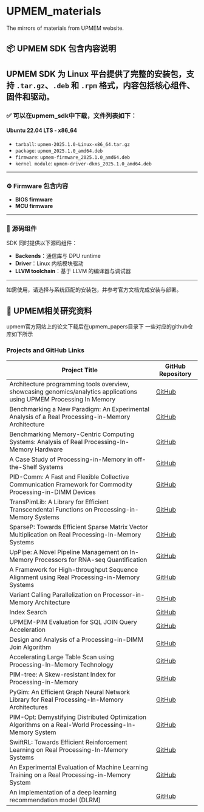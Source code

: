 # UPMEM_materials
The mirrors of materials from UPMEM website.

## 📦 UPMEM SDK 包含内容说明
UPMEM SDK 为 Linux 平台提供了完整的安装包，支持 `.tar.gz`、`.deb` 和 `.rpm` 格式，内容包括核心组件、固件和驱动。
---

### ✅ 可以在upmem_sdk中下载，文件列表如下：

#### Ubuntu 22.04 LTS - x86_64
- `tarball`: `upmem-2025.1.0-Linux-x86_64.tar.gz`
- `package`: `upmem_2025.1.0_amd64.deb`
- `firmware`: `upmem-firmware_2025.1.0_amd64.deb`
- `kernel module`: `upmem-driver-dkms_2025.1.0_amd64.deb`
  
---
### ⚙️ Firmware 包含内容
- **BIOS firmware**
- **MCU firmware**

---
### 🧩 源码组件
SDK 同时提供以下源码组件：
- **Backends**：通信库与 DPU runtime
- **Driver**：Linux 内核模块驱动
- **LLVM toolchain**：基于 LLVM 的编译器与调试器
---

如需使用，请选择与系统匹配的安装包，并参考官方文档完成安装与部署。


## 📂 UPMEM相关研究资料
upmem官方网站上的论文下载后在upmem_papers目录下
一些对应的github仓库如下所示
###  Projects and GitHub Links

| Project Title | GitHub Repository |
|---------------|------------------|
| Architecture programming tools overview, showcasing genomics/analytics applications using UPMEM Processing In Memory | [GitHub](https://github.com/upmem/dpu_demo) |
| Benchmarking a New Paradigm: An Experimental Analysis of a Real Processing-in-Memory Architecture | [GitHub](https://github.com/CMU-SAFARI/prim-benchmarks) |
| Benchmarking Memory-Centric Computing Systems: Analysis of Real Processing-In-Memory Hardware | [GitHub](https://github.com/CMU-SAFARI/prim-benchmarks) |
| A Case Study of Processing-in-Memory in off-the-Shelf Systems | [GitHub](https://github.com/orgs/UBC-ECE-Sasha/repositories?type=all) |
| PID-Comm: A Fast and Flexible Collective Communication Framework for Commodity Processing-in-DIMM Devices | [GitHub](https://github.com/AIS-SNU/PID-Comm) |
| TransPimLib: A Library for Efficient Transcendental Functions on Processing-in-Memory Systems | [GitHub](https://github.com/CMU-SAFARI/transpimlib) |
| SparseP: Towards Efficient Sparse Matrix Vector Multiplication on Real Processing-In-Memory Systems | [GitHub](https://github.com/CMU-SAFARI/SparseP) |
| UpPipe: A Novel Pipeline Management on In-Memory Processors for RNA-seq Quantification | [GitHub](https://github.com/chi-0828/UpPipe) |
| A Framework for High-throughput Sequence Alignment using Real Processing-in-Memory Systems | [GitHub](https://github.com/safaad/aim) |
| Variant Calling Parallelization on Processor-in-Memory Architecture | [GitHub](https://github.com/upmem/usecase_upvc) |
| Index Search | [GitHub](https://github.com/upmem/usecase_UPIS) |
| UPMEM-PIM Evaluation for SQL JOIN Query Acceleration | [GitHub](https://github.com/upmem/dpu_olap) |
| Design and Analysis of a Processing-in-DIMM Join Algorithm | [GitHub](https://github.com/yonsei-hpcp/pid-join) |
| Accelerating Large Table Scan using Processing-In-Memory Technology | [GitHub](https://dbgit.prakinf.tu-ilmenau.de/code/poseidon_core/-/tree/upmem) |
| PIM-tree: A Skew-resistant Index for Processing-in-Memory | [GitHub](https://github.com/cmuparlay/PIM-tree) |
| PyGim: An Efficient Graph Neural Network Library for Real Processing-In-Memory Architectures | [GitHub](https://github.com/CMU-SAFARI/PyGim) |
| PIM-Opt: Demystifying Distributed Optimization Algorithms on a Real-World Processing-In-Memory System | [GitHub](https://github.com/CMU-SAFARI/PIM-Opt) |
| SwiftRL: Towards Efficient Reinforcement Learning on Real Processing-In-Memory Systems | [GitHub](https://github.com/kailashg26/SwiftRL) |
| An Experimental Evaluation of Machine Learning Training on a Real Processing-in-Memory System | [GitHub](https://github.com/CMU-SAFARI/pim-ml) |
| An implementation of a deep learning recommendation model (DLRM) | [GitHub](https://github.com/UBC-ECE-Sasha/PIM-Embedding-Lookup) |
